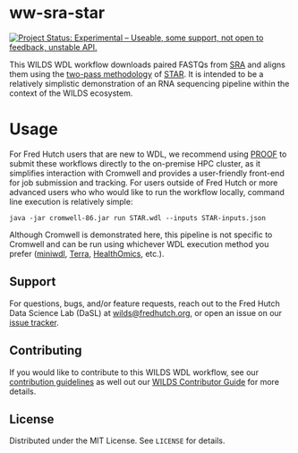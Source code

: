 
# ww-sra-star
[![Project Status: Experimental – Useable, some support, not open to feedback, unstable API.](https://getwilds.org/badges/badges/experimental.svg)](https://getwilds.org/badges/#experimental)

This WILDS WDL workflow downloads paired FASTQs from [SRA](https://www.ncbi.nlm.nih.gov/sra) and aligns them using the [two-pass methodology](https://github.com/alexdobin/STAR/blob/master/doc/STARmanual.pdf) of [STAR](https://github.com/alexdobin/STAR). It is intended to be a relatively simplistic demonstration of an RNA sequencing pipeline within the context of the WILDS ecosystem.

# Usage

For Fred Hutch users that are new to WDL, we recommend using [PROOF](https://sciwiki.fredhutch.org/dasldemos/proof-how-to/) to submit these workflows directly to the on-premise HPC cluster, as it simplifies interaction with Cromwell and provides a user-friendly front-end for job submission and tracking. For users outside of Fred Hutch or more advanced users who who would like to run the workflow locally, command line execution is relatively simple: 
```
java -jar cromwell-86.jar run STAR.wdl --inputs STAR-inputs.json
```
Although Cromwell is demonstrated here, this pipeline is not specific to Cromwell and can be run using whichever WDL execution method you prefer ([miniwdl](https://github.com/chanzuckerberg/miniwdl), [Terra](https://terra.bio/), [HealthOmics](https://docs.aws.amazon.com/omics/latest/dev/workflows.html), etc.).

## Support

For questions, bugs, and/or feature requests, reach out to the Fred Hutch Data Science Lab (DaSL) at wilds@fredhutch.org, or open an issue on our [issue tracker](https://github.com/getwilds/fastq-to-cram/issues).

## Contributing

If you would like to contribute to this WILDS WDL workflow, see our [contribution guidelines](.github/CONTRIBUTING.md) as well out our [WILDS Contributor Guide](https://getwilds.org/guide/) for more details.

## License

Distributed under the MIT License. See `LICENSE` for details.
